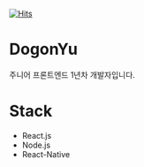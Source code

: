 [![Hits](https://hits.seeyoufarm.com/api/count/incr/badge.svg?url=https%3A%2F%2Fgithub.com%2FDogonYu&count_bg=%23979898&title_bg=%23A2ED8D&icon=leaflet.svg&icon_color=%23229C4D&title=hits&edge_flat=false)](https://hits.seeyoufarm.com)

# DogonYu

주니어 프론트엔드 1년차 개발자입니다.

# Stack

* React.js
* Node.js
* React-Native
